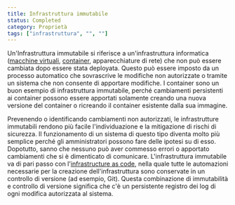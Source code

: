 ```yaml
---
title: Infrastruttura immutabile
status: Completed
category: Proprietà
tags: ["infrastruttura", "", ""]
---
```


Un'Infrastruttura immutabile si riferisce a un'infrastruttura informatica 
([macchine virtuali](/it/virtual-machine/), [container](/it/container/), apparecchiature di rete) 
che non può essere cambiata dopo essere stata deployata. 
Questo può essere imposto da un processo automatico che sovrascrive le modifiche non autorizzate o 
tramite un sistema che non consente di apportare modifiche. 
I container sono un buon esempio di infrastruttura immutabile, 
perché cambiamenti persistenti ai container possono essere apportati solamente 
creando una nuova versione del container o ricreando il container esistente dalla sua immagine.

Prevenendo o identificando cambiamenti non autorizzati, 
le infrastrutture immutabili rendono più facile l'individuazione e la mitigazione di rischi di sicurezza. 
Il funzionamento di un sistema di questo tipo diventa molto più semplice 
perché gli amministratori possono fare delle ipotesi su di esso. 
Dopotutto, sanno che nessuno può aver commesso errori o apportato cambiamenti che si è dimenticato di comunicare. 
L'infrastruttura immutabile va di pari passo con l'[infrastructure as code](/it/infrastructure-as-code/), 
nella quale tutte le automazioni necessarie per la creazione dell'infrastruttura sono conservate in un controllo di versione (ad esempio, Git). 
Questa combinazione di immutabilità e controllo di versione significa che 
c'è un persistente registro dei log di ogni modifica autorizzata al sistema.
